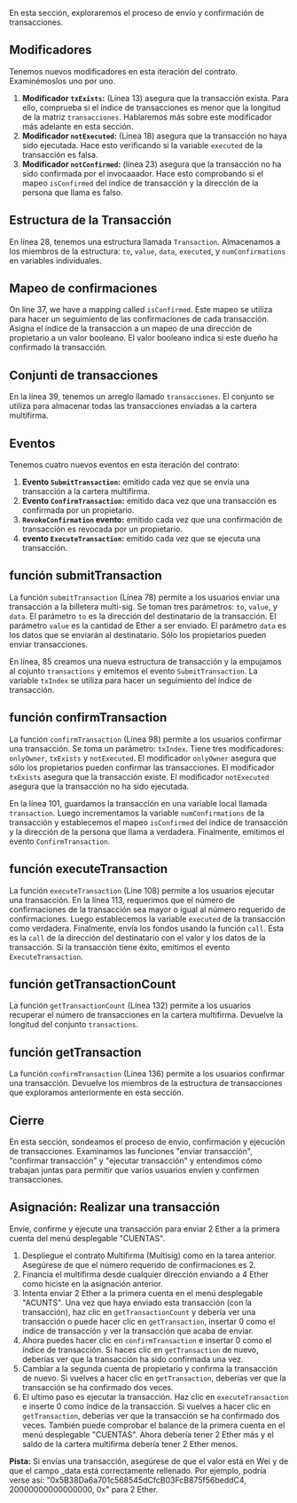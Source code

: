 En esta sección, exploraremos el proceso de envío y confirmación de transacciones.

## Modificadores

Tenemos nuevos modificadores en esta iteración del contrato. Examinémoslos uno por uno.

1. **Modificador `txExists`:** (Línea 13) asegura que la transacción exista. Para ello, comprueba si el índice de transacciones es menor que la longitud de la matriz `transacciones`. Hablaremos más sobre este modificador más adelante en esta sección.
2. **Modificador `notExecuted`:** (Línea 18) asegura que la transacción no haya sido ejecutada. Hace esto verificando si la variable `executed` de la transacción es falsa.
3. **Modificador `notConfirmed`:** (línea 23) asegura que la transacción no ha sido confirmada por el invocaaador. Hace esto comprobando si el mapeo `isConfirmed` del índice de transacción y la dirección de la persona que llama es falso.

## Estructura de la Transacción

En línea 28, tenemos una estructura llamada `Transaction`. Almacenamos a los miembros de la estructura: `to`, `value`, `data`, `executed`, y `numConfirmations` en variables individuales.

## Mapeo de confirmaciones

On line 37, we have a mapping called `isConfirmed`. Este mapeo se utiliza para hacer un seguimiento de las confirmaciones de cada transacción. Asigna el índice de la transacción a un mapeo de una dirección de propietario a un valor booleano. El valor booleano indica si este dueño ha confirmado la transacción.

## Conjunti de transacciones

En la línea 39, tenemos un arreglo llamado `transacciones`. El conjunto se utiliza para almacenar todas las transacciones enviadas a la cartera multifirma.

## Eventos

Tenemos cuatro nuevos eventos en esta iteración del contrato:

1. **Evento `SubmitTransaction`:** emitido cada vez que se envía una transacción a la cartera multifirma.
2. **Evento `ConfirmTransaction`:** emitido daca vez que una transacción es confirmada por un propietario.
3. **`RevokeConfirmation` evento:** emitido cada vez que una confirmación de transacción es revocada por un propietario.
4. **evento `ExecuteTransaction`:** emitido cada vez que se ejecuta una transacción.

## función submitTransaction

La función `submitTransaction` (Línea 78) permite a los usuarios enviar una transacción a la billetera multi-sig. Se toman tres parámetros: `to`, `value`, y `data`. El parámetro `to` es la dirección del destinatario de la transacción. El parámetro `value` es la cantidad de Ether a ser enviado. El parámetro `data` es los datos que se enviarán al destinatario. Sólo los propietarios pueden enviar transacciones.

En línea, 85 creamos una nueva estructura de transacción y la empujamos al cojunto `transactions` y emitemos el evento `SubmitTransaction`. La variable `txIndex` se utiliza para hacer un seguimiento del índice de transacción.

## función confirmTransaction

La función `confirmTransaction` (Línea 98) permite a los usuarios confirmar una transacción. Se toma un parámetro: `txIndex`.
Tiene tres modificadores: `onlyOwner`, `txExists` y `notExecuted`. El modificador `onlyOwner` asegura que sólo los propietarios pueden confirmar las transacciones. El modificador `txExists` asegura que la transacción existe. El modificador `notExecuted` asegura que la transacción no ha sido ejecutada.

En la línea 101, guardamos la transacción en una variable local llamada `transaction`. Luego incrementamos la variable `numConfirmations` de la transacción y establecemos el mapeo `isConfirmed` del índice de transacción y la dirección de la persona que llama a verdadera. Finalmente, emitimos el evento `ConfirmTransaction`.

## función executeTransaction

La función `executeTransaction` (Line 108) permite a los usuarios ejecutar una transacción. En la línea 113, requerimos que el número de confirmaciones de la transacción sea mayor o igual al número requerido de confirmaciones. Luego establecemos la variable `executed` de la transacción como verdadera. Finalmente, envía los fondos usando la función `call`.  Esta es la `call` de la dirección del destinatario con el valor y los datos de la transacción. Si la transacción tiene éxito, emitimos el evento `ExecuteTransaction`.

## función getTransactionCount

La función `getTransactionCount` (Línea 132) permite a los usuarios recuperar el número de transacciones en la cartera multifirma. Devuelve la longitud del conjunto `transactions`.

## función getTransaction

La función `confirmTransaction` (Línea 136) permite a los usuarios confirmar una transacción. Devuelve los miembros de la estructura de transacciones que exploramos anteriormente en esta sección.

## Cierre

En esta sección, sondeamos el proceso de envío, confirmación y ejecución de transacciones. Examinamos las funciones "enviar transacción", "confirmar transacción" y "ejecutar transacción" y entendimos cómo trabajan juntas para permitir que varios usuarios envíen y confirmen transacciones.

## Asignación: Realizar una transacción

Envíe, confirme y ejecute una transacción para enviar 2 Ether a la primera cuenta del menú desplegable "CUENTAS".

1. Despliegue el contrato Multifirma (Multisig) como en la tarea anterior. Asegúrese de que el número requerido de confirmaciones es 2.
2. Financia el multifirma desde cualquier dirección enviando a 4 Ether como hiciste en la asignación anterior.
3. Intenta enviar 2 Ether a la primera cuenta en el menú desplegable "ACUNTS".  Una vez que haya enviado esta transacción (con la transacción), haz clic en `getTransactionCount` y debería ver una transacción o puede hacer clic en `getTransaction`, insertar 0 como el índice de transacción y ver la transacción que acaba de enviar.
4. Ahora puedes hacer clic en `confirmTransaction` e insertar 0 como el índice de transacción. Si haces clic en `getTransaction` de nuevo, deberías ver que la transacción ha sido confirmada una vez.
5. Cambiar a la segunda cuenta de propietario y confirma la transacción de nuevo. Si vuelves a hacer clic en `getTransaction`, deberías ver que la transacción se ha confirmado dos veces.
6. El ultimo paso es ejecutar la transacción. Haz clic en `executeTransaction` e inserte 0 como índice de la transacción. Si vuelves a hacer clic en `getTransaction`, deberías ver que la transacción se ha confirmado dos veces. También puede comprobar el balance de la primera cuenta en el menú desplegable "CUENTAS". Ahora debería tener 2 Ether más y el saldo de la cartera multifirma debería tener 2 Ether menos.

**Pista:**
Si envías una transacción, asegúrese de que el valor está en Wei y de que el campo _data está correctamente rellenado. Por ejemplo, podría verse así: "0x5B38Da6a701c568545dCfcB03FcB875f56beddC4, 20000000000000000, 0x" para 2 Ether.
